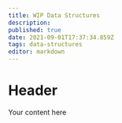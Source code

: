 ```yaml
---
title: WIP Data Structures
description: 
published: true
date: 2021-09-01T17:37:34.859Z
tags: data-structures
editor: markdown
---
```


# Header
Your content here